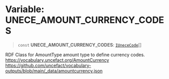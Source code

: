 # Variable: UNECE\_AMOUNT\_CURRENCY\_CODES

> `const` **UNECE\_AMOUNT\_CURRENCY\_CODES**: [`IUneceCode`](../interfaces/IUneceCode.md)[]

RDF Class for AmountType amount type to define currency codes.
https://vocabulary.uncefact.org/AmountCurrency
https://github.com/uncefact/vocabulary-outputs/blob/main/_data/amountcurrency.json
